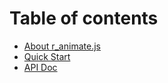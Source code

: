 # Table of contents

* [About r\_animate.js](README.md)
* [Quick Start](GET\_START.md)
* [API Doc](api\_doc.md)
